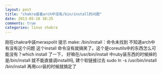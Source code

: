 ```yaml
---
layout: post
title: "chakra或者arch中没有/bin/install的问题"
date: 2013-05-10 10:25
comments: true
categories: linux chakra
---
```


刚在chakra中装meraspolit 提示 make: /bin/install：命令未找到 不知道arch中有没有这个问题
这个install 命令没有就搞笑了。这个是coreutils中的东西怎么可能没有？which install 了一下，
好嘛在/usr/bin/install 中ruby装东西的时候掉的是/bin/install 就不能直接调install吗,
建个软链接过去 sudo ln -s /usr/bin/install /bin/install 再用ccr装的时候就搞定了
